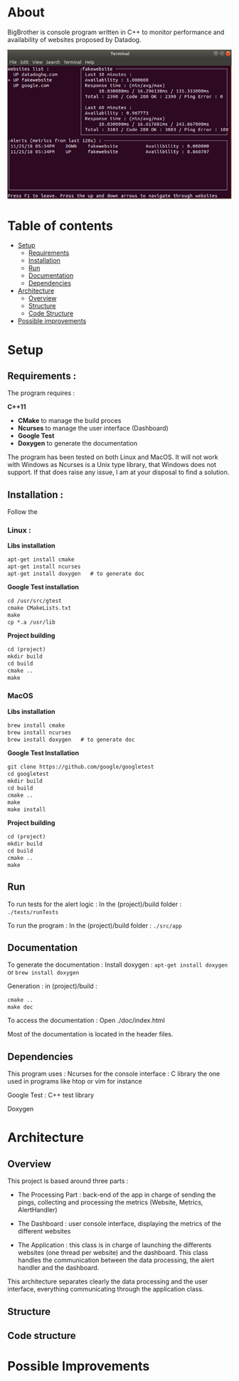 # About

BigBrother is console program written in C++ to monitor performance and availability of websites proposed by Datadog.

![preview](https://github.com/antoinecordelle/BigBrother/blob/master/screen.png)

# Table of contents

* [Setup](#Setup)
  * [Requirements](#Requirements)
  * [Installation](#install)
  * [Run](#run)
  * [Documentation](#documentation)
  * [Dependencies](#dependencies)
* [Architecture](#architecture)
  * [Overview](#overview)
  * [Structure](#structure)
  * [Code Structure](#code-structure)
* [Possible improvements](#possible-improvements)


# Setup

## Requirements :

The program requires :

 **C++11**

- **CMake** to manage the build proces
- **Ncurses** to manage the user interface (Dashboard) 
- **Google Test** 
- **Doxygen** to generate the documentation

The program has been tested on both Linux and MacOS. It will not work with Windows as Ncurses is a Unix type library, that Windows does not support. If that does raise any issue, I am at your disposal to find a solution.

## Installation :

Follow the 

### Linux :

**Libs installation**
```
apt-get install cmake
apt-get install ncurses
apt-get install doxygen   # to generate doc
```
**Google Test installation**
```
cd /usr/src/gtest
cmake CMakeLists.txt
make
cp *.a /usr/lib
```
 
**Project building**
```
cd (project)
mkdir build
cd build
cmake ..
make
```

### MacOS

**Libs installation**
```
brew install cmake
brew install ncurses
brew install doxygen   # to generate doc
```

**Google Test Installation**
```
git clone https://github.com/google/googletest
cd googletest
mkdir build
cd build
cmake ..
make
make install
```

**Project building**
```
cd (project)
mkdir build
cd build
cmake ..
make
```

## Run

To run tests for the alert logic : 
In the (project)/build folder : 
``` ./tests/runTests```

To run the program :
In the (project)/build folder : 
```./src/app```


## Documentation

To generate the documentation :
Install doxygen : ```apt-get install doxygen``` or ```brew install doxygen```

Generation : in (project)/build : 
```
cmake ..
make doc
```

To access the documentation : Open ./doc/index.html

Most of the documentation is located in the header files.


## Dependencies

This program uses :
Ncurses for the console interface : C library the one used in programs like htop or vim for instance

Google Test : C++ test library

Doxygen


# Architecture

## Overview

This project is based around three parts :

- The Processing Part : back-end of the app in charge of sending the pings, collecting and processing the metrics (Website, Metrics, AlertHandler)

- The Dashboard : user console interface, displaying the metrics of the different websites

- The Application : this class is in charge of launching the differents websites (one thread per website) and the dashboard. This class handles the communication between the data processing, the alert handler and the dashboard.

This architecture separates clearly the data processing and the user interface, everything communicating through the application class.


## Structure

## Code structure

# Possible Improvements






















